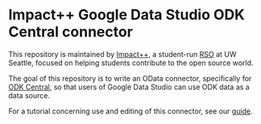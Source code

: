 # Impact++ Google Data Studio ODK Central connector

This repository is maintained by [Impact++](https://sites.google.com/view/udubimpact/home?authuser=0), a student-run [RSO](https://huskylink.washington.edu/organization/uwimpact) at UW Seattle, focused on helping students contribute to the open source world. 

The goal of this repository is to write an OData connector, specifically for [ODK Central](https://odkcentral.docs.apiary.io/#reference/odata-endpoints/metadata-document), so that users of Google Data Studio can use ODK data as a data source.  

For a tutorial concerning use and editing of this connector, see our [guide](https://github.com/UDub-Impact/OData-Connector/blob/master/connector%20guide.md).

